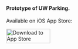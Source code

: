 #### Prototype of UW Parking. 
Available on iOS App Store: 


<a href="https://itunes.apple.com/ca/app/uw-parking/id1090686978?mt=8"><img src="http://www.particlenews.com/apps/landing_downloadv2_v1.0.0.3/landing_downloadv2_ios_download.svg" alt="Download to App Store" width="120" height="40"></a>

